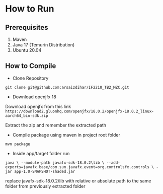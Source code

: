 # How to Run

## Prerequisites

1. Maven
2. Java 17 (Temurin Distribution)
3. Ubuntu 20.04

## How to Compile

- Clone Repository

`git clone git@github.com:arsaizdihar/IF2210_TB2_MZC.git`

- Download openjfx 18

Download openjfx from this link
`https://download2.gluonhq.com/openjfx/18.0.2/openjfx-18.0.2_linux-aarch64_bin-sdk.zip`

Extract the zip and remember the extracted path

- Compile package using maven in project root folder

`mvn package`

- Inside app/target folder run

`
java \
--module-path javafx-sdk-18.0.2\lib \
--add-exports=javafx.base/com.sun.javafx.event=org.controlsfx.controls \
-jar app-1.0-SNAPSHOT-shaded.jar
`

replace javafx-sdk-18.0.2\lib with relative or absolute path to the same folder from previously extracted folder